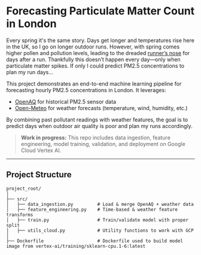 # Forecasting Particulate Matter Count in London

Every spring it's the same story. Days get longer and temperatures rise here in the UK, so I go on longer outdoor runs. However, with spring comes higher pollen and pollution levels, leading to the dreaded [runner’s nose](https://www.emjreviews.com/respiratory/article/exercise-and-rhinitis-in-athletes/) for days after a run. Thankfully this doesn’t happen every day—only when particulate matter spikes. If only I could predict PM2.5 concentrations to plan my run days...

This project demonstrates an end-to-end machine learning pipeline for forecasting hourly PM2.5 concentrations in London.  It leverages:

* [OpenAQ](https://openaq.org/) for historical PM2.5 sensor data
* [Open-Meteo](https://open-meteo.com/) for weather forecasts (temperature, wind, humidity, etc.)

By combining past pollutant readings with weather features, the goal is to predict days when outdoor air quality is poor and plan my runs accordingly.

> **Work in progress:** This repo includes data ingestion, feature engineering, model training, validation, and deployment on Google Cloud Vertex AI.

---

## Project Structure

```
project_root/
│
├── src/                          
│   ├── data_ingestion.py         # Load & merge OpenAQ + weather data
│   ├── feature_engineering.py    # Time-based & weather feature transforms
│   ├── train.py                  # Train/validate model with proper split
│   ├── utils_cloud.py            # Utility functions to work with GCP
│ 
├── Dockerfile                    # Dockerfile used to build model image from vertex-ai/training/sklearn-cpu.1-6:latest 
```
